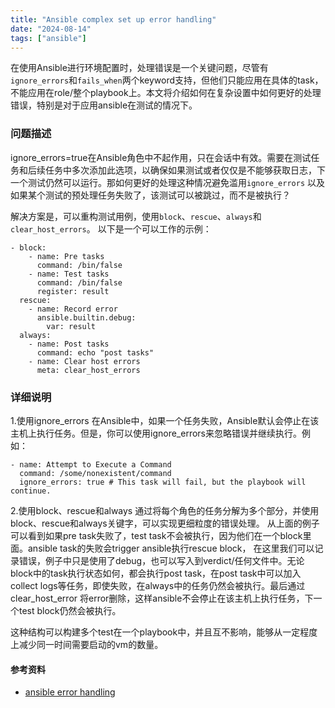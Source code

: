 ```yaml
---
title: "Ansible complex set up error handling"
date: "2024-08-14"
tags: ["ansible"]
---
```


在使用Ansible进行环境配置时，处理错误是一个关键问题，尽管有`ignore_errors`和`fails_when`两个keyword支持，但他们只能应用在具体的task，不能应用在role/整个playbook上。本文将介绍如何在复杂设置中如何更好的处理错误，特别是对于应用ansible在测试的情况下。

### 问题描述
ignore_errors=true在Ansible角色中不起作用，只在会话中有效。需要在测试任务和后续任务中多次添加此选项，以确保如果测试或者仅仅是不能够获取日志，下一个测试仍然可以运行。那如何更好的处理这种情况避免滥用`ignore_errors` 以及如果某个测试的预处理任务失败了，该测试可以被跳过，而不是被执行？

解决方案是，可以重构测试用例，使用`block`、`rescue`、`always`和`clear_host_errors`。
以下是一个可以工作的示例：

```ansible
- block:
    - name: Pre tasks
      command: /bin/false
    - name: Test tasks
      command: /bin/false
      register: result
  rescue:
    - name: Record error
      ansible.builtin.debug:
        var: result
  always:
    - name: Post tasks
      command: echo "post tasks"
    - name: Clear host errors
      meta: clear_host_errors

```

### 详细说明

1.使用ignore_errors
在Ansible中，如果一个任务失败，Ansible默认会停止在该主机上执行任务。但是，你可以使用ignore_errors来忽略错误并继续执行。例如：

```ansible
- name: Attempt to Execute a Command
  command: /some/nonexistent/command
  ignore_errors: true # This task will fail, but the playbook will continue.
```

2.使用block、rescue和always
通过将每个角色的任务分解为多个部分，并使用block、rescue和always关键字，可以实现更细粒度的错误处理。 从上面的例子可以看到如果pre task失败了，test task不会被执行，因为他们在一个block里面。ansible task的失败会trigger ansible执行rescue block， 在这里我们可以记录错误，例子中只是使用了debug，也可以写入到verdict/任何文件中。无论block中的task执行状态如何，都会执行post task，在post task中可以加入collect logs等任务，即使失败，在always中的任务仍然会被执行。最后通过clear_host_error 将error删除，这样ansible不会停止在该主机上执行任务，下一个test block仍然会被执行。

这种结构可以构建多个test在一个playbook中，并且互不影响，能够从一定程度上减少同一时间需要启动的vm的数量。

#### 参考资料

- [ansible error handling](https://docs.ansible.com/ansible/latest/playbook_guide/playbooks_error_handling.html)
